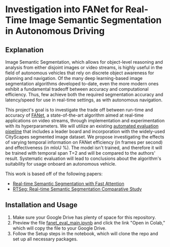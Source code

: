 # Investigation into FANet for Real-Time Image Semantic Segmentation in Autonomous Driving

## Explanation

Image Semantic Segmentation, which allows for object-level reasoning and analysis from either disjoint images or video streams, is highly useful in the field of autonomous vehicles that rely on discrete object awareness for planning and navigation.
Of the many deep learning-based image segmentation algorithms developed to-date, even the more modern ones exhibit a fundamental tradeoff between accuracy and computational efficiency. 
Thus, few achieve both the required segmentation accuracy and latency/speed for use in real-time settings, as with autonomous navigation.

This project's goal is to investigate the trade off between run-time and accuracy of [FANet](https://github.com/feinanshan/FANet), a state-of-the-art algorithm aimed at real-time applications on video streams, through implementation and experimentation with its hyperparameters. 
We will utilize an existing [automated evaluation pipeline](https://github.com/MSiam/TFSegmentation) that includes a leader board and incorporation with the widely-used CityScapes segmented image dataset. 
We propose investigating the effects of varying temporal information on FANet efficiency (in frames per second) and effectiveness (in mIoU \%). 
The model isn't trained, and therefore it will be trained with temporal span T=2 and will be compared to the authors' result. 
Systematic evaluation will lead to conclusions about the algorithm's suitability for usage onboard an autonomous vehicle.

This work is based off of the following papers:

- [Real-time Semantic Segmentation with Fast Attention](https://arxiv.org/pdf/2007.03815.pdf)
- [RTSeg: Real-time Semantic Segmentation Comparative Study](https://arxiv.org/pdf/1803.02758.pdf)

## Installation and Usage

1. Make sure your Google Drive has plenty of space for this repository.
2. Preview the file [fanet_eval_main.ipynb](fanet_eval_main.ipynb) and click the link "Open in Colab," which will copy the file to your Google Drive.
3. Follow the Setup steps in the notebook, which will clone the repo and set up all necessary packages.
